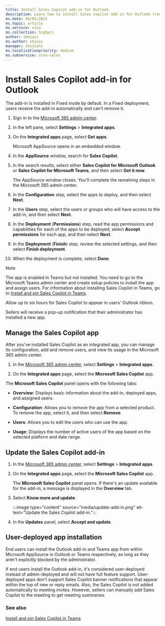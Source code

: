 ```yaml
---
title: Install Sales Copilot add-in for Outlook
description: Learn how to install Sales Copilot add-in for Outlook from Microsoft 365 admin center.
ms.date: 04/05/2023
ms.topic: article
ms.service: viva
ms.collection: highpri
author: sbmjais
ms.author: shjais
manager: shujoshi
ms.localizationpriority: medium
ms.subservice: viva-sales
---
```


# Install Sales Copilot add-in for Outlook

The add-in is installed in Fixed mode by default. In a Fixed deployment, users receive the add-in automatically and can't remove it.

1.  Sign in to the [Microsoft 365 admin center](https://admin.microsoft.com/).

2.  In the left pane, select **Settings** &gt; **Integrated apps**.

3.  On the **Integrated apps** page, select **Get apps**.

    Microsoft AppSource opens in an embedded window.

4.  In the **AppSource** window, search for **Sales Copilot**.

5.  In the search results, select either **Sales Copilot for Microsoft Outlook** or **Sales Copilot for Microsoft Teams**, and then select **Get it now**. 

    The AppSource window closes. You'll complete the remaining steps in the Microsoft 365 admin center.

6.  In the **Configuration** step, select the apps to deploy, and then select **Next**.

7.  In the **Users** step, select the users or groups who will have access to the add-in, and then select **Next**.

8.  In the **Deployment** (**Permissions**) step, read the app permissions and capabilities for each of the apps to be deployed, select **Accept permissions** for each app, and then select **Next**.

9.  In the **Deployment** (**Finish**) step, review the selected settings, and then select **Finish deployment**.

10. When the deployment is complete, select **Done**.

> [!NOTE]
> The app is enabled in Teams but not installed. You need to go to the Microsoft Teams admin center and create setup policies to install the app and assign users. For information about installing Sales Copilot in Teams, go to [Install and pin Sales Copilot in Teams](install-pin-viva-sales-teams.md).

Allow up to six hours for Sales Copilot to appear in users' Outlook ribbon.

Sellers will receive a pop-up notification that their administrator has installed a new app.

## Manage the Sales Copilot app

After you've installed Sales Copilot as an integrated app, you can manage its configuration, add and remove users, and view its usage in the Microsoft 365 admin center.

1.  In the [Microsoft 365 admin center](https://admin.microsoft.com/), select **Settings** &gt; **Integrated apps**.

2.  On the **Integrated apps** page, select the **Microsoft Sales Copilot** app.

The **Microsoft Sales Copilot** panel opens with the following tabs:

- **Overview**: Displays basic information about the add-in, deployed apps, and assigned users.

- **Configuration**: Allows you to remove the app from a selected product. To remove the app, select it, and then select **Remove**.

- **Users**: Allows you to edit the users who can use the app.

- **Usage**: Displays the number of active users of the app based on the selected platform and date range.

## Update the Sales Copilot add-in

1.  In the [Microsoft 365 admin center](https://admin.microsoft.com/), select **Settings** &gt; **Integrated apps**.

2.  On the **Integrated apps** page, select the **Microsoft Sales Copilot** app.

    The **Microsoft Sales Copilot** panel opens. If there's an update available for the add-in, a message is displayed in the **Overview** tab.

3. Select **Know more and update**.

    :::image type="content" source="media/update-add-in.png" alt-text="Update the Sales Copilot add-in.":::

4. In the **Updates** panel, select **Accept and update**.

## User-deployed app installation

End users can install the Outlook add-in and Teams app from within Microsoft AppSource in Outlook or Teams respectively, as long as they aren't explicitly blocked by the administrator.  

If end users install the Outlook add-in, it's considered user-deployed instead of admin-deployed and will not have full feature support. User-deployed apps don't support Sales Copilot banner notifications that appear within the top of new or reply emails. Also, the Sales Copilot is not added automatically to meeting invites. However, sellers can manually add Sales Copilot to the meeting to get meeting summaries.

### See also

[Install and pin Sales Copilot in Teams](install-pin-viva-sales-teams.md)
